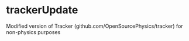 # trackerUpdate
Modified version of Tracker (github.com/OpenSourcePhysics/tracker) for non-physics purposes
